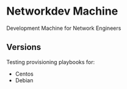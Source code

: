 # Networkdev Machine

Development Machine for Network Engineers

## Versions

Testing provisioning playbooks for:

* Centos
* Debian